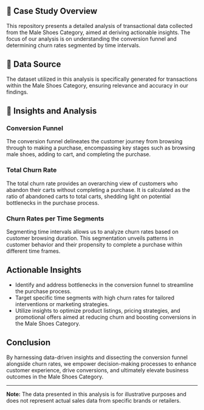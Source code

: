 ## 📌 Case Study Overview

This repository presents a detailed analysis of transactional data collected from the Male Shoes Category, aimed at deriving actionable insights. The focus of our analysis is on understanding the conversion funnel and determining churn rates segmented by time intervals.

## 📌 Data Source

The dataset utilized in this analysis is specifically generated for transactions within the Male Shoes Category, ensuring relevance and accuracy in our findings.

## 📌 Insights and Analysis

### Conversion Funnel

The conversion funnel delineates the customer journey from browsing through to making a purchase, encompassing key stages such as browsing male shoes, adding to cart, and completing the purchase.

### Total Churn Rate

The total churn rate provides an overarching view of customers who abandon their carts without completing a purchase. It is calculated as the ratio of abandoned carts to total carts, shedding light on potential bottlenecks in the purchase process.

### Churn Rates per Time Segments

Segmenting time intervals allows us to analyze churn rates based on customer browsing duration. This segmentation unveils patterns in customer behavior and their propensity to complete a purchase within different time frames.

## Actionable Insights

- Identify and address bottlenecks in the conversion funnel to streamline the purchase process.
- Target specific time segments with high churn rates for tailored interventions or marketing strategies.
- Utilize insights to optimize product listings, pricing strategies, and promotional offers aimed at reducing churn and boosting conversions in the Male Shoes Category.

## Conclusion

By harnessing data-driven insights and dissecting the conversion funnel alongside churn rates, we empower decision-making processes to enhance customer experience, drive conversions, and ultimately elevate business outcomes in the Male Shoes Category.

---

**Note:** The data presented in this analysis is for illustrative purposes and does not represent actual sales data from specific brands or retailers.

